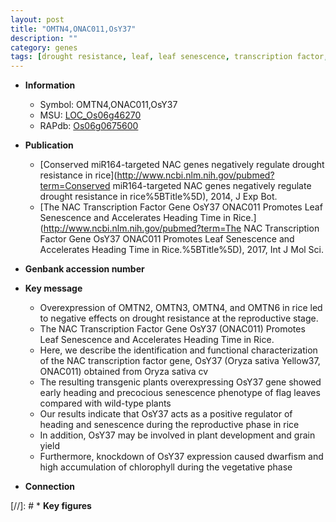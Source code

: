 ```yaml
---
layout: post
title: "OMTN4,ONAC011,OsY37"
description: ""
category: genes
tags: [drought resistance, leaf, leaf senescence, transcription factor, senescence, grain, development, grain yield, yield, vegetative, reproductive, plant development]
---
```


* **Information**  
    + Symbol: OMTN4,ONAC011,OsY37  
    + MSU: [LOC_Os06g46270](http://rice.uga.edu/cgi-bin/ORF_infopage.cgi?orf=LOC_Os06g46270)  
    + RAPdb: [Os06g0675600](http://rapdb.dna.affrc.go.jp/viewer/gbrowse_details/irgsp1?name=Os06g0675600)  

* **Publication**  
    + [Conserved miR164-targeted NAC genes negatively regulate drought resistance in rice](http://www.ncbi.nlm.nih.gov/pubmed?term=Conserved miR164-targeted NAC genes negatively regulate drought resistance in rice%5BTitle%5D), 2014, J Exp Bot.
    + [The NAC Transcription Factor Gene OsY37 ONAC011 Promotes Leaf Senescence and Accelerates Heading Time in Rice.](http://www.ncbi.nlm.nih.gov/pubmed?term=The NAC Transcription Factor Gene OsY37 ONAC011 Promotes Leaf Senescence and Accelerates Heading Time in Rice.%5BTitle%5D), 2017, Int J Mol Sci.

* **Genbank accession number**  

* **Key message**  
    + Overexpression of OMTN2, OMTN3, OMTN4, and OMTN6 in rice led to negative effects on drought resistance at the reproductive stage.
    + The NAC Transcription Factor Gene OsY37 (ONAC011) Promotes Leaf Senescence and Accelerates Heading Time in Rice.
    + Here, we describe the identification and functional characterization of the NAC transcription factor gene, OsY37 (Oryza sativa Yellow37, ONAC011) obtained from Oryza sativa cv
    + The resulting transgenic plants overexpressing OsY37 gene showed early heading and precocious senescence phenotype of flag leaves compared with wild-type plants
    + Our results indicate that OsY37 acts as a positive regulator of heading and senescence during the reproductive phase in rice
    + In addition, OsY37 may be involved in plant development and grain yield
    + Furthermore, knockdown of OsY37 expression caused dwarfism and high accumulation of chlorophyll during the vegetative phase

* **Connection**  

[//]: # * **Key figures**  


